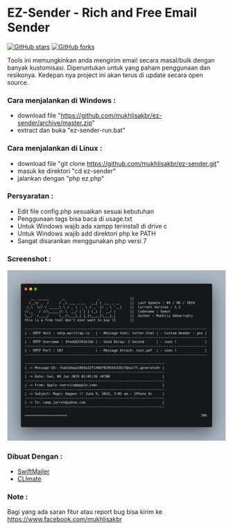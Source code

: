 # EZ-Sender - Rich and Free Email Sender

[![GitHub stars](https://img.shields.io/github/stars/mukhlisakbr/ez-sender.svg)](https://github.com/mukhlisakbr/ez-sender/stargazers) [![GitHub forks](https://img.shields.io/github/forks/mukhlisakbr/ez-sender.svg)](https://github.com/mukhlisakbr/ez-sender/network)

Tools ini memungkinkan anda mengirim email secara masal/bulk dengan banyak kustomisasi. Diperuntukan untuk yang paham penggunaan dan resikonya. Kedepan nya project ini akan terus di update secara open source. 

### Cara menjalankan di Windows :

- download file "https://github.com/mukhlisakbr/ez-sender/archive/master.zip"  
- extract dan buka "ez-sender-run.bat"

### Cara menjalankan di Linux :

- download file "git clone  https://github.com/mukhlisakbr/ez-sender.git"
- masuk ke direktori "cd ez-sender"  
- jalankan dengan "php ez.php"

### Persyaratan :

- Edit file config.php sesuaikan sesuai kebutuhan  
- Penggunaan tags bisa baca di usage.txt  
- Untuk Windows wajib ada xampp terinstall di drive c  
- Untuk Windows wajib add direktori php ke PATH  
- Sangat disarankan menggunakan php versi 7

### Screenshot :

![](screenshot/ez-sender%20v.1.1.png)

### Dibuat Dengan :
- [SwiftMailer](https://github.com/swiftmailer/swiftmailer)
- [CLImate](https://github.com/thephpleague/climate)

### Note : 
Bagi yang ada saran fitur atau report bug bisa kirim ke https://www.facebook.com/mukhlisakbr